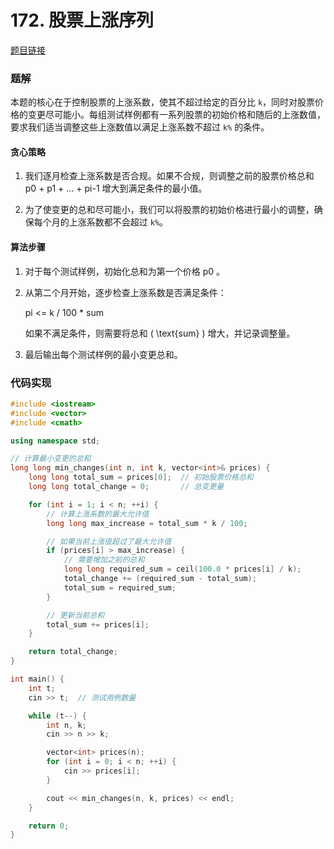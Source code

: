 
# 172. 股票上涨序列 

[题目链接](https://kamacoder.com/problemcontest.php?cid=1061&pid=1)


### 题解

本题的核心在于控制股票的上涨系数，使其不超过给定的百分比 `k`，同时对股票价格的变更尽可能小。每组测试样例都有一系列股票的初始价格和随后的上涨数值，要求我们适当调整这些上涨数值以满足上涨系数不超过 `k%` 的条件。

#### 贪心策略

1. 我们逐月检查上涨系数是否合规。如果不合规，则调整之前的股票价格总和  p0 + p1 + ... + pi-1 增大到满足条件的最小值。

2. 为了使变更的总和尽可能小，我们可以将股票的初始价格进行最小的调整，确保每个月的上涨系数都不会超过 `k%`。

#### 算法步骤

1. 对于每个测试样例，初始化总和为第一个价格 p0 。

2. 从第二个月开始，逐步检查上涨系数是否满足条件：

   pi <= k / 100 * sum 

   如果不满足条件，则需要将总和 \( \text{sum} \) 增大，并记录调整量。

3. 最后输出每个测试样例的最小变更总和。

### 代码实现

```cpp
#include <iostream>
#include <vector>
#include <cmath>

using namespace std;

// 计算最小变更的总和
long long min_changes(int n, int k, vector<int>& prices) {
    long long total_sum = prices[0];  // 初始股票价格总和
    long long total_change = 0;       // 总变更量

    for (int i = 1; i < n; ++i) {
        // 计算上涨系数的最大允许值
        long long max_increase = total_sum * k / 100;

        // 如果当前上涨值超过了最大允许值
        if (prices[i] > max_increase) {
            // 需要增加之前的总和
            long long required_sum = ceil(100.0 * prices[i] / k);
            total_change += (required_sum - total_sum);
            total_sum = required_sum;
        }

        // 更新当前总和
        total_sum += prices[i];
    }

    return total_change;
}

int main() {
    int t;
    cin >> t;  // 测试用例数量

    while (t--) {
        int n, k;
        cin >> n >> k;

        vector<int> prices(n);
        for (int i = 0; i < n; ++i) {
            cin >> prices[i];
        }

        cout << min_changes(n, k, prices) << endl;
    }

    return 0;
}

